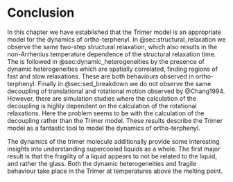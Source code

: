 # Conclusion

In this chapter we have established that the Trimer model
is an appropriate model for the dynamics of ortho-terphenyl.
In @sec:structural_relaxation we observe
the same two-step structural relaxation,
which also results in the non-Arrhenius temperature dependence
of the structural relaxation time.
The is followed in @sec:dynamic_heterogeneities
by the presence of dynamic heterogeneities
which are spatially correlated,
finding regions of fast and slow relaxations.
These are both behaviours observed in ortho-terphenyl.
Finally in @sec:sed_breakdown we do not observe
the same decoupling of translational and rotational motion
observed by @Chang1994.
However, there are simulation studies where the calculation
of the decoupling is highly dependent
on the calculation of the rotational relaxations.
Here the problem seems to be
with the calculation of the decoupling rather than the Trimer model.
These results describe the Trimer model
as a fantastic tool to model the
dynamics of ortho-terphenyl.

The dynamics of the trimer molecule additionally
provide some interesting insights into understanding
supercooled liquids as a whole.
The first major result is that the fragility of a liquid
appears to not be related to the liquid, and rather the glass.
Both the dynamic heterogeneities and fragile behaviour
take place in the Trimer at temperatures above the melting point.
